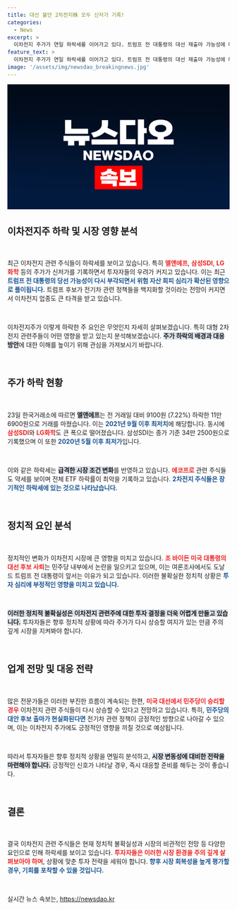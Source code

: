```yaml
---
title: 대선 불안 2차전지株 모두 신저가 기록!
categories:
  - News
excerpt: >
  이차전지 주가가 연일 하락세를 이어가고 있다. 트럼프 전 대통령의 대선 재출마 가능성에 따른 위험 회피 심리가 주요 원인으로 지목되며, 삼성SDI와 LG화학도 최저가 기록. 향후 대선 결과에 따라 주가 반등 전망도 나오는 상황이다.
feature_text: >
  이차전지 주가가 연일 하락세를 이어가고 있다. 트럼프 전 대통령의 대선 재출마 가능성에 따른 위험 회피 심리가 주요 원인으로 지목되며, 삼성SDI와 LG화학도 최저가 기록. 향후 대선 결과에 따라 주가 반등 전망도 나오는 상황이다.
image: '/assets/img/newsdao_breakingnews.jpg'
---
```


<p><img src="/assets/img/newsdao_breakingnews.jpg" alt="flaretime 속보" /></p>

<h2 data-ke-size="size26">이차전지주 하락 및 시장 영향 분석</h2>

<p data-ke-size="size16">&nbsp;</p>

<p>최근 이차전지 관련 주식들이 하락세를 보이고 있습니다. 특히 <b><span style="color: #ee2323;">엘앤에프</span></b>, <b><span style="color: #ee2323;">삼성SDI</span></b>, <b><span style="color: #ee2323;">LG화학</span></b> 등의 주가가 신저가를 기록하면서 투자자들의 우려가 커지고 있습니다. 이는 최근 <b><span style="color: #1a5490;">트럼프 전 대통령의 당선 가능성이 다시 부각되면서 위험 자산 회피 심리가 확산된 영향으로 풀이됩니다.</span></b> 트럼프 후보가 전기차 관련 정책들을 백지화할 것이라는 전망이 커지면서 이차전지 업종도 큰 타격을 받고 있습니다.</p>

<p data-ke-size="size16">&nbsp;</p>

<p>이차전지주가 이렇게 하락한 주 요인은 무엇인지 자세히 살펴보겠습니다. 특히 대형 2차전지 관련주들이 어떤 영향을 받고 있는지 분석해보겠습니다. <b><span style="background-color: #21538527;">주가 하락의 배경과 대응 방안</span></b>에 대한 이해를 높이기 위해 관심을 가져보시기 바랍니다.</p>

<p data-ke-size="size16">&nbsp;</p>

<h2 data-ke-size="size26">주가 하락 현황</h2>

<p data-ke-size="size16">&nbsp;</p>

<p>23일 한국거래소에 따르면 <b><span style="background-color: #21538527;">엘앤에프</span></b>는 전 거래일 대비 9100원 (7.22%) 하락한 11만 6900원으로 거래를 마쳤습니다. 이는 <b><span style="color: #1a5490;">2021년 9월 이후 최저치</span></b>에 해당합니다. 동시에 <b><span style="color: #ee2323;">삼성SDI</span></b>와 <b><span style="color: #ee2323;">LG화학</span></b>도 큰 폭으로 떨어졌습니다. 삼성SDI는 종가 기준 34만 2500원으로 기록했으며 이 또한 <b><span style="color: #1a5490;">2020년 5월 이후 최저가</span></b>입니다. </p>

<p data-ke-size="size16">&nbsp;</p>

<p>이와 같은 하락세는 <b><span style="background-color: #21538527;">급격한 시장 조건 변화</span></b>를 반영하고 있습니다. <b><span style="color: #ee2323;">에코프로</span></b> 관련 주식들도 약세를 보이며 전체 ETF 하락률이 최악을 기록하고 있습니다. <b><span style="color: #1a5490;">2차전지 주식들은 장기적인 하락세에 있는 것으로 나타났습니다.</span></b></p>

<p data-ke-size="size16">&nbsp;</p>

<h2 data-ke-size="size26">정치적 요인 분석</h2>

<p data-ke-size="size16">&nbsp;</p>

<p>정치적인 변화가 이차전지 시장에 큰 영향을 미치고 있습니다. <b><span style="color: #ee2323;">조 바이든 미국 대통령의 대선 후보 사퇴</span></b>는 민주당 내부에서 논란을 일으키고 있으며, 이는 여론조사에서도 도날드 트럼프 전 대통령이 앞서는 이유가 되고 있습니다. 이러한 불확실한 정치적 상황은 <b><span style="color: #1a5490;">투자 심리에 부정적인 영향을 미치고 있습니다.</span></b></p>

<p data-ke-size="size16">&nbsp;</p>

<p><b><span style="background-color: #21538527;">이러한 정치적 불확실성은 이차전지 관련주에 대한 투자 결정을 더욱 어렵게 만들고 있습니다.</span></b> 투자자들은 향후 정치적 상황에 따라 주가가 다시 상승할 여지가 있는 만큼 주의 깊게 시장을 지켜봐야 합니다.</p>

<p data-ke-size="size16">&nbsp;</p>

<h2 data-ke-size="size26">업계 전망 및 대응 전략</h2>

<p data-ke-size="size16">&nbsp;</p>

<p>많은 전문가들은 이러한 부진한 흐름이 계속되는 한편, <b><span style="color: #ee2323;">미국 대선에서 민주당이 승리할 경우</span></b> 이차전지 관련 주식들이 다시 상승할 수 있다고 전망하고 있습니다. 특히, <b><span style="color: #1a5490;">민주당의 대안 후보 출마가 현실화된다면</span></b> 전기차 관련 정책이 긍정적인 방향으로 나아갈 수 있으며, 이는 이차전지 주가에도 긍정적인 영향을 끼칠 것으로 예상됩니다.</p>

<p data-ke-size="size16">&nbsp;</p>

<p>따라서 투자자들은 향후 정치적 상황을 면밀히 분석하고, <b><span style="background-color: #21538527;">시장 변동성에 대비한 전략을 마련해야 합니다.</span></b> 긍정적인 신호가 나타날 경우, 즉시 대응할 준비를 해두는 것이 좋습니다.</p>

<p data-ke-size="size16">&nbsp;</p>

<h2 data-ke-size="size26">결론</h2>

<p data-ke-size="size16">&nbsp;</p>

<p>결국 이차전지 관련 주식들은 현재 정치적 불확실성과 시장의 비관적인 전망 등 다양한 요인으로 인해 하락세를 보이고 있습니다. <b><span style="color: #ee2323;">투자자들은 이러한 시장 환경을 주의 깊게 살펴보아야 하며</span></b>, 상황에 맞춘 투자 전략을 세워야 합니다. <b><span style="color: #1a5490;">향후 시장 회복성을 높게 평가할 경우, 기회를 포착할 수 있을 것입니다.</span></b></p>

<p data-ke-size="size16">&nbsp;</p>
실시간 뉴스 속보는, <a href="https://newsdao.kr" rel="dofollow">https://newsdao.kr</a>


